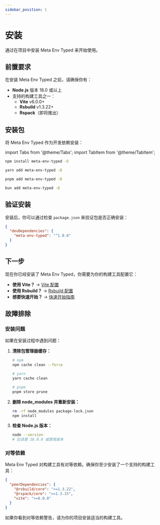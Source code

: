 ```yaml
---
sidebar_position: 1
---
```


# 安装

通过在项目中安装 Meta Env Typed 来开始使用。

## 前置要求

在安装 Meta Env Typed 之前，请确保你有：

- **Node.js** 版本 18.0 或以上
- 支持的构建工具之一：
  - **Vite** v6.0.0+
  - **Rsbuild** v1.3.22+
  - **Rspack**（即将推出）

## 安装包

将 Meta Env Typed 作为开发依赖安装：

import Tabs from '@theme/Tabs';
import TabItem from '@theme/TabItem';

<Tabs>
<TabItem value="npm" label="npm">

```bash
npm install meta-env-typed -D
```

</TabItem>
<TabItem value="yarn" label="yarn">

```bash
yarn add meta-env-typed -D
```

</TabItem>
<TabItem value="pnpm" label="pnpm">

```bash
pnpm add meta-env-typed -D
```

</TabItem>
<TabItem value="bun" label="bun">

```bash
bun add meta-env-typed -D
```

</TabItem>
</Tabs>

## 验证安装

安装后，你可以通过检查 `package.json` 来验证包是否正确安装：

```json title="package.json"
{
  "devDependencies": {
    "meta-env-typed": "^1.0.0"
  }
}
```

## 下一步

现在你已经安装了 Meta Env Typed，你需要为你的构建工具配置它：

- **使用 Vite？** → [Vite 配置](../build-tools/vite)
- **使用 Rsbuild？** → [Rsbuild 配置](../build-tools/rsbuild)
- **想要快速开始？** → [快速开始指南](./quick-start)

## 故障排除

### 安装问题

如果在安装过程中遇到问题：

1. **清除包管理器缓存：**

   ```bash
   # npm
   npm cache clean --force

   # yarn
   yarn cache clean

   # pnpm
   pnpm store prune
   ```

2. **删除 node_modules 并重新安装：**

   ```bash
   rm -rf node_modules package-lock.json
   npm install
   ```

3. **检查 Node.js 版本：**
   ```bash
   node --version
   # 应该是 18.0.0 或更高版本
   ```

### 对等依赖

Meta Env Typed 对构建工具有对等依赖。确保你至少安装了一个支持的构建工具：

```json title="对等依赖"
{
  "peerDependencies": {
    "@rsbuild/core": ">=1.3.22",
    "@rspack/core": ">=1.3.15",
    "vite": ">=6.0.0"
  }
}
```

如果你看到对等依赖警告，请为你的项目安装适当的构建工具。
